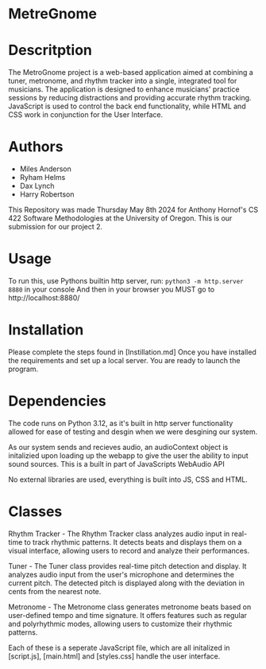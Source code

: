 # MetreGnome


# Descritption #


The MetroGnome project is a web-based application aimed at combining a tuner, metronome, and rhythm tracker into a single, integrated tool for musicians. The application is designed to enhance musicians' practice sessions by reducing distractions and providing accurate rhythm tracking. JavaScript is used to control the back end functionality, while HTML and CSS work in conjunction for the User Interface.


# Authors #


- Miles Anderson
- Ryham Helms
- Dax Lynch
- Harry Robertson


This Repository was made Thursday May 8th 2024 for Anthony Hornof's CS 422 Software Methodologies at the University of Oregon. This is our submission for our project 2.




# Usage #


To run this, use Pythons builtin http server, run:
`python3 -m http.server 8880` in your console
And then in your browser you MUST go to http://localhost:8880/


# Installation #


Please complete the steps found in [Instillation.md] Once you have installed the requirements and set up a local server. You are ready to launch the program.


# Dependencies #


The code runs on Python 3.12, as it's built in http server functionality allowed for ease of testing and desgin when we were desgining our system.


As our system sends and recieves audio, an audioContext object is initalizied upon loading up the webapp to give the user the ability to input sound sources. This is a built in part of JavaScripts WebAudio API


No external libraries are used, everything is built into JS, CSS and HTML.


# Classes #


Rhythm Tracker -
The Rhythm Tracker class analyzes audio input in real-time to track rhythmic patterns. It detects beats and displays them on a visual interface, allowing users to record and analyze their performances.


Tuner -
The Tuner class provides real-time pitch detection and display. It analyzes audio input from the user's microphone and determines the current pitch. The detected pitch is displayed along with the deviation in cents from the nearest note.


Metronome -
The Metronome class generates metronome beats based on user-defined tempo and time signature. It offers features such as regular and polyrhythmic modes, allowing users to customize their rhythmic patterns.




Each of these is a seperate JavaScript file, which are all initalized in [script.js], [main.html] and [styles.css] handle the user interface.





